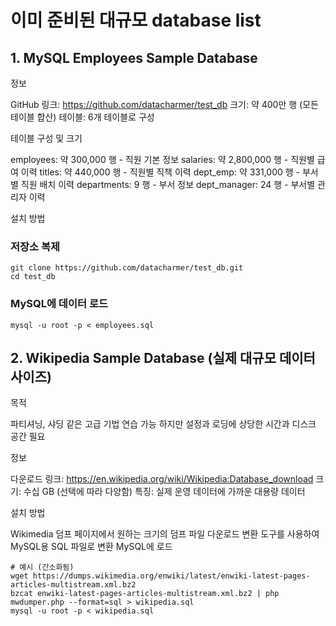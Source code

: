 # 이미 준비된 대규모 database list

## 1. MySQL Employees Sample Database

정보

GitHub 링크: https://github.com/datacharmer/test_db
크기: 약 400만 행 (모든 테이블 합산)
테이블: 6개 테이블로 구성

테이블 구성 및 크기

employees: 약 300,000 행 - 직원 기본 정보
salaries: 약 2,800,000 행 - 직원별 급여 이력
titles: 약 440,000 행 - 직원별 직책 이력
dept_emp: 약 331,000 행 - 부서별 직원 배치 이력
departments: 9 행 - 부서 정보
dept_manager: 24 행 - 부서별 관리자 이력

설치 방법

### 저장소 복제
```
git clone https://github.com/datacharmer/test_db.git
cd test_db
```

### MySQL에 데이터 로드
```
mysql -u root -p < employees.sql
```

## 2. Wikipedia Sample Database (실제 대규모 데이터 사이즈)

목적

파티셔닝, 샤딩 같은 고급 기법 연습 가능
하지만 설정과 로딩에 상당한 시간과 디스크 공간 필요


정보

다운로드 링크: https://en.wikipedia.org/wiki/Wikipedia:Database_download
크기: 수십 GB (선택에 따라 다양함)
특징: 실제 운영 데이터에 가까운 대용량 데이터

설치 방법

Wikimedia 덤프 페이지에서 원하는 크기의 덤프 파일 다운로드
변환 도구를 사용하여 MySQL용 SQL 파일로 변환
MySQL에 로드

```
# 예시 (간소화됨)
wget https://dumps.wikimedia.org/enwiki/latest/enwiki-latest-pages-articles-multistream.xml.bz2
bzcat enwiki-latest-pages-articles-multistream.xml.bz2 | php mwdumper.php --format=sql > wikipedia.sql
mysql -u root -p < wikipedia.sql
```


